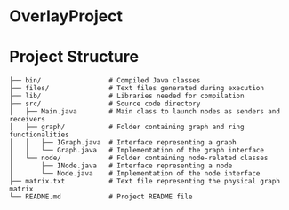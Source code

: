 # OverlayProject

# Project Structure

    ├── bin/                 # Compiled Java classes
    ├── files/               # Text files generated during execution
    ├── lib/                 # Libraries needed for compilation
    ├── src/                 # Source code directory
    │   ├── Main.java        # Main class to launch nodes as senders and receivers
    │   ├── graph/           # Folder containing graph and ring functionalities
    │   │   ├── IGraph.java  # Interface representing a graph
    │   │   └── Graph.java   # Implementation of the graph interface
    │   └── node/            # Folder containing node-related classes
    │       ├── INode.java   # Interface representing a node
    │       └── Node.java    # Implementation of the node interface
    ├── matrix.txt           # Text file representing the physical graph matrix
    └── README.md            # Project README file
